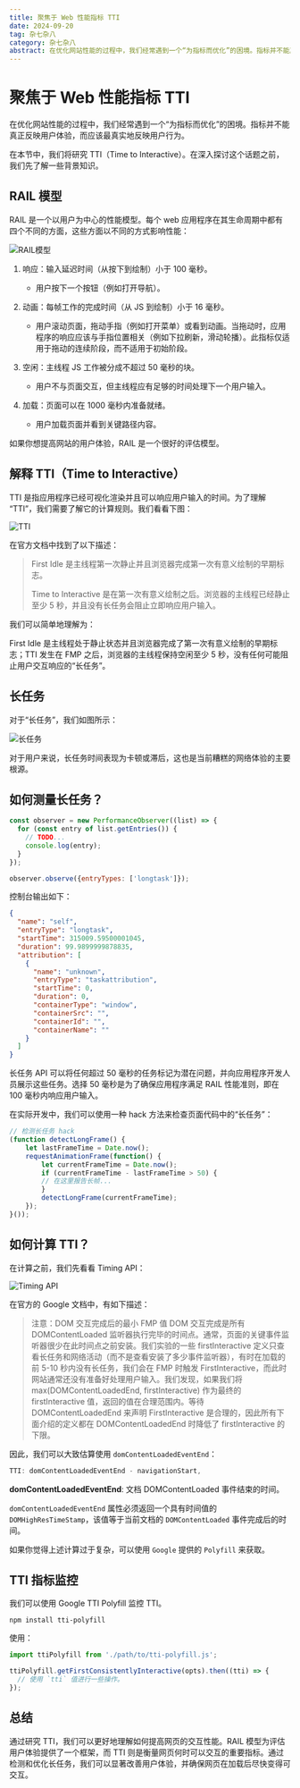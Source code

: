 ```yaml
---
title: 聚焦于 Web 性能指标 TTI
date: 2024-09-20
tag: 杂七杂八
category: 杂七杂八
abstract: 在优化网站性能的过程中，我们经常遇到一个“为指标而优化”的困境。指标并不能真正反映用户体验，而应该最真实地反映用户行为。在本节中，我们将研究 TTI（Time to Interactive）。
---
```


# 聚焦于 Web 性能指标 TTI

在优化网站性能的过程中，我们经常遇到一个“为指标而优化”的困境。指标并不能真正反映用户体验，而应该最真实地反映用户行为。

在本节中，我们将研究 TTI（Time to Interactive）。在深入探讨这个话题之前，我们先了解一些背景知识。

## RAIL 模型

RAIL 是一个以用户为中心的性能模型。每个 web 应用程序在其生命周期中都有四个不同的方面，这些方面以不同的方式影响性能：

![RAIL模型](https://mmbiz.qpic.cn/mmbiz_png/LDPLltmNy571LicbMsgAAnTTDyD9wv2lOQMZHODGar0Xv3OJFUib7gSGPfNsAxiaxjeIl649cx7GxJuagY04rMGibg/640?wx_fmt=png&from=appmsg&tp=webp&wxfrom=5&wx_lazy=1&wx_co=1)

1. 响应：输入延迟时间（从按下到绘制）小于 100 毫秒。
    - 用户按下一个按钮（例如打开导航）。

2. 动画：每帧工作的完成时间（从 JS 到绘制）小于 16 毫秒。
    - 用户滚动页面，拖动手指（例如打开菜单）或看到动画。当拖动时，应用程序的响应应该与手指位置相关（例如下拉刷新，滑动轮播）。此指标仅适用于拖动的连续阶段，而不适用于初始阶段。

3. 空闲：主线程 JS 工作被分成不超过 50 毫秒的块。
    - 用户不与页面交互，但主线程应有足够的时间处理下一个用户输入。

4. 加载：页面可以在 1000 毫秒内准备就绪。
    - 用户加载页面并看到关键路径内容。

如果你想提高网站的用户体验，RAIL 是一个很好的评估模型。

## 解释 TTI（Time to Interactive）

TTI 是指应用程序已经可视化渲染并且可以响应用户输入的时间。为了理解 “TTI”，我们需要了解它的计算规则。我们看看下图：

![TTI](https://mmbiz.qpic.cn/mmbiz_png/LDPLltmNy571LicbMsgAAnTTDyD9wv2lOhKKwicq0uzqVVVsMz7BhtwosUhEQstWzJbbrfALLZyAiakibcicloF7ITg/640?wx_fmt=png&from=appmsg&tp=webp&wxfrom=5&wx_lazy=1&wx_co=1)

在官方文档中找到了以下描述：

> First Idle 是主线程第一次静止并且浏览器完成第一次有意义绘制的早期标志。
>
> Time to Interactive 是在第一次有意义绘制之后。浏览器的主线程已经静止至少 5 秒，并且没有长任务会阻止立即响应用户输入。

我们可以简单地理解为：

First Idle 是主线程处于静止状态并且浏览器完成了第一次有意义绘制的早期标志；TTI 发生在 FMP 之后，浏览器的主线程保持空闲至少 5 秒，没有任何可能阻止用户交互响应的“长任务”。

## 长任务

对于“长任务”，我们如图所示：

![长任务](https://mmbiz.qpic.cn/mmbiz_png/LDPLltmNy571LicbMsgAAnTTDyD9wv2lOn8zatjoO5EkbhzYL81c9Y9EbDWRqbJIwosNI8iaE72Bc9oiaqyLJUN4g/640?wx_fmt=png&from=appmsg&tp=webp&wxfrom=5&wx_lazy=1&wx_co=1)

对于用户来说，长任务时间表现为卡顿或滞后，这也是当前糟糕的网络体验的主要根源。

## 如何测量长任务？

```javascript
const observer = new PerformanceObserver((list) => {
  for (const entry of list.getEntries()) {
    // TODO...
    console.log(entry);
  }
});

observer.observe({entryTypes: ['longtask']});
```

控制台输出如下：

```json
{
  "name": "self",
  "entryType": "longtask",
  "startTime": 315009.59500001045,
  "duration": 99.9899999878835,
  "attribution": [
    {
      "name": "unknown",
      "entryType": "taskattribution",
      "startTime": 0,
      "duration": 0,
      "containerType": "window",
      "containerSrc": "",
      "containerId": "",
      "containerName": ""
    }
  ]
}
```

长任务 API 可以将任何超过 50 毫秒的任务标记为潜在问题，并向应用程序开发人员展示这些任务。选择 50 毫秒是为了确保应用程序满足 RAIL 性能准则，即在 100 毫秒内响应用户输入。

在实际开发中，我们可以使用一种 hack 方法来检查页面代码中的“长任务”：

```javascript
// 检测长任务 hack
(function detectLongFrame() {
    let lastFrameTime = Date.now();
    requestAnimationFrame(function() {
        let currentFrameTime = Date.now();
        if (currentFrameTime - lastFrameTime > 50) {
        // 在这里报告长帧...
        }
        detectLongFrame(currentFrameTime);
    });
}());
```

## 如何计算 TTI？

在计算之前，我们先看看 Timing API：

![Timing API](https://mmbiz.qpic.cn/mmbiz_png/LDPLltmNy571LicbMsgAAnTTDyD9wv2lOcQfVPvPZfQrpYj8LqZOkt6E8eLsXXe6uvyn6MwD8EOl18NTCZiaMuuw/640?wx_fmt=png&from=appmsg&tp=webp&wxfrom=5&wx_lazy=1&wx_co=1)

在官方的 Google 文档中，有如下描述：

> 注意：DOM 交互完成后的最小 FMP 值 DOM 交互完成是所有 DOMContentLoaded 监听器执行完毕的时间点。通常，页面的关键事件监听器很少在此时间点之前安装。我们实验的一些 firstInteractive 定义只查看长任务和网络活动（而不是查看安装了多少事件监听器），有时在加载的前 5-10 秒内没有长任务，我们会在 FMP 时触发 FirstInteractive，而此时网站通常还没有准备好处理用户输入。我们发现，如果我们将 max(DOMContentLoadedEnd, firstInteractive) 作为最终的 firstInteractive 值，返回的值在合理范围内。等待 DOMContentLoadedEnd 来声明 FirstInteractive 是合理的，因此所有下面介绍的定义都在 DOMContentLoadedEnd 时降低了 firstInteractive 的下限。

因此，我们可以大致估算使用 `domContentLoadedEventEnd`：

```javascript
TTI: domContentLoadedEventEnd - navigationStart,
```

**domContentLoadedEventEnd**: 文档 DOMContentLoaded 事件结束的时间。

`domContentLoadedEventEnd` 属性必须返回一个具有时间值的 `DOMHighResTimeStamp`，该值等于当前文档的 `DOMContentLoaded` 事件完成后的时间。

如果你觉得上述计算过于复杂，可以使用 `Google` 提供的 `Polyfill` 来获取。

## TTI 指标监控

我们可以使用 Google TTI Polyfill 监控 TTI。

```shell
npm install tti-polyfill
```

使用：

```javascript
import ttiPolyfill from './path/to/tti-polyfill.js';

ttiPolyfill.getFirstConsistentlyInteractive(opts).then((tti) => {
  // 使用 `tti` 值进行一些操作。
});
```

## 总结

通过研究 TTI，我们可以更好地理解如何提高网页的交互性能。RAIL 模型为评估用户体验提供了一个框架，而 TTI 则是衡量网页何时可以交互的重要指标。通过检测和优化长任务，我们可以显著改善用户体验，并确保网页在加载后尽快变得可交互。
